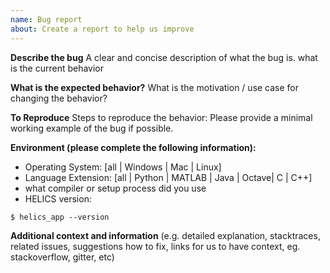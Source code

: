 ```yaml
---
name: Bug report
about: Create a report to help us improve
---
```


**Describe the bug**
A clear and concise description of what the bug is.
what is the current behavior

**What is the expected behavior?**
What is the motivation / use case for changing the behavior?

**To Reproduce**
Steps to reproduce the behavior:
Please provide a minimal working example of the bug if possible.

**Environment (please complete the following information):**

- Operating System: [all | Windows | Mac | Linux]
- Language Extension: [all | Python | MATLAB | Java | Octave| C | C++]
- what compiler or setup process did you use
- HELICS version: <!-- 1.3.0 (07-31-18) -->

```
$ helics_app --version
```

**Additional context and information**
(e.g. detailed explanation, stacktraces, related issues, suggestions how to fix, links for us to have context, eg. stackoverflow, gitter, etc)
